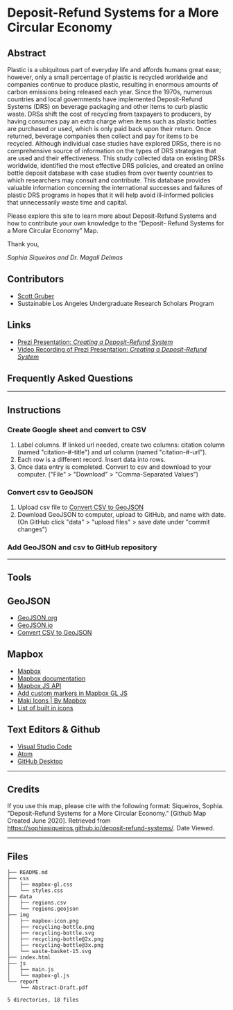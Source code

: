 # Deposit-Refund Systems for a More Circular Economy


## Abstract

Plastic is a ubiquitous part of everyday life and affords humans great ease; however, only a small percentage of plastic is recycled worldwide and companies continue to produce plastic, resulting in enormous amounts of carbon emissions being released each year. Since the 1970s, numerous countries and local governments have implemented Deposit-Refund Systems (DRS) on beverage packaging and other items to curb plastic waste. DRSs shift the cost of recycling from taxpayers to producers, by having consumes pay an extra charge when items such as plastic bottles are purchased or used, which is only paid back upon their return. Once returned, beverage companies then collect and pay for items to be recycled. Although individual case studies have explored DRSs, there is no comprehensive source of information on the types of DRS strategies that are used and their effectiveness. This study collected data on existing DRSs worldwide, identified the most effective DRS policies, and created an online bottle deposit database with case studies from over twenty countries to which researchers may consult and contribute. This database provides valuable information concerning the international successes and failures of plastic DRS programs in hopes that it will help avoid ill-informed policies that unnecessarily waste time and capital. 

Please explore this site to learn more about Deposit-Refund Systems and how to contribute your own knowledge to the “Deposit- Refund Systems for a More Circular Economy” Map. 

Thank you, 

*Sophia Siqueiros and Dr. Magali Delmas*  

## Contributors 

* [Scott Gruber](https://scottgruber.me)
* Sustainable Los Angeles Undergraduate Research Scholars Program 


## Links
* [Prezi Presentation: *Creating a Deposit-Refund System*](https://prezi.com/view/XxnK7C87WarT9tln7qJG/)
* [Video Recording of Prezi Presentation: *Creating a Deposit-Refund System*](https://youtu.be/tZzCCJNO5e0)


## Frequently Asked Questions 


---

## Instructions

### Create Google sheet and convert to CSV
1. Label columns. If linked url needed, create two columns: citation column (named "citation-#-title") and url column (named "citation-#-url").
1. Each row is a different record. Insert data into rows.
1. Once data entry is completed. Convert to csv and download to your computer. ("File" > "Download" > "Comma-Separated Values") 

### Convert csv to GeoJSON 
1. Upload csv file to [Convert CSV to GeoJSON](http://convertcsv.com/csv-to-geojson.htm)
1. Download GeoJSON to computer, upload to GitHub, and name with date. (On GitHub click "data" > "upload files" > save date under "commit changes") 

### Add GeoJSON and csv to GitHub repository

---

## Tools

## GeoJSON
* [GeoJSON.org](http://geojson.org/)
* [GeoJSON.io](http://geojson.io)
* [Convert CSV to GeoJSON](http://convertcsv.com/csv-to-geojson.htm)

## Mapbox
* [Mapbox](https://www.mapbox.com/)
* [Mapbox documentation](https://docs.mapbox.com/)
* [Mapbox JS API](https://docs.mapbox.com/mapbox.js/api/v3.2.1/)
* [Add custom markers in Mapbox GL JS](https://docs.mapbox.com/help/tutorials/custom-markers-gl-js/)
* [Maki Icons | By Mapbox](https://www.mapbox.com/maki-icons/)
* [List of built in icons](https://gis.stackexchange.com/questions/219241/list-of-available-marker-symbols)

## Text Editors & Github
* [Visual Studio Code](https://code.visualstudio.com/)
* [Atom](https://atom.io/)
* [GitHub Desktop](https://desktop.github.com/)


---
## Credits

If you use this map, please cite with the following format: Siqueiros, Sophia. "Deposit-Refund Systems for a More Circular Economy." [Github Map Created June 2020]. Retrieved from https://sophiasiqueiros.github.io/deposit-refund-systems/. Date Viewed.

---

## Files

```
├── README.md
├── css
│   ├── mapbox-gl.css
│   └── styles.css
├── data
│   ├── regions.csv
│   └── regions.geojson
├── img
│   ├── mapbox-icon.png
│   ├── recycling-bottle.png
│   ├── recycling-bottle.svg
│   ├── recycling-bottle@2x.png
│   ├── recycling-bottle@3x.png
│   └── waste-basket-15.svg
├── index.html
├── js
│   ├── main.js
│   └── mapbox-gl.js
└── report
    └── Abstract-Draft.pdf

5 directories, 18 files
```